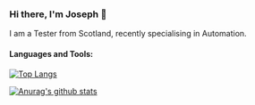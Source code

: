 ### Hi there, I'm Joseph 👋

I am a Tester from Scotland, recently specialising in Automation.

#### Languages and Tools:

[![Top Langs](https://github-readme-stats.vercel.app/api/top-langs/?username=adamsjoe)](https://github.com/anuraghazra/github-readme-stats)

[![Anurag's github stats](https://github-readme-stats.vercel.app/api?username=adamsjoe)](https://github.com/anuraghazra/github-readme-stats)
<!--
**adamsjoe/adamsjoe** is a ✨ _special_ ✨ repository because its `README.md` (this file) appears on your GitHub profile.

Here are some ideas to get you started:

- 🔭 I’m currently working on ...
- 🌱 I’m currently learning ...
- 👯 I’m looking to collaborate on ...
- 🤔 I’m looking for help with ...
- 💬 Ask me about ...
- 📫 How to reach me: ...
- 😄 Pronouns: ...
- ⚡ Fun fact: ...
-->

